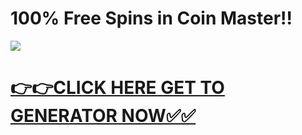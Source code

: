 # 100% Free Spins in Coin Master!!

![](https://i.imgur.com/LBCe1wf.jpeg)

# [**👉👉CLICK HERE GET TO GENERATOR NOW✅✅**](https://free24.raj-solution.com/free-spins-coin-master)
